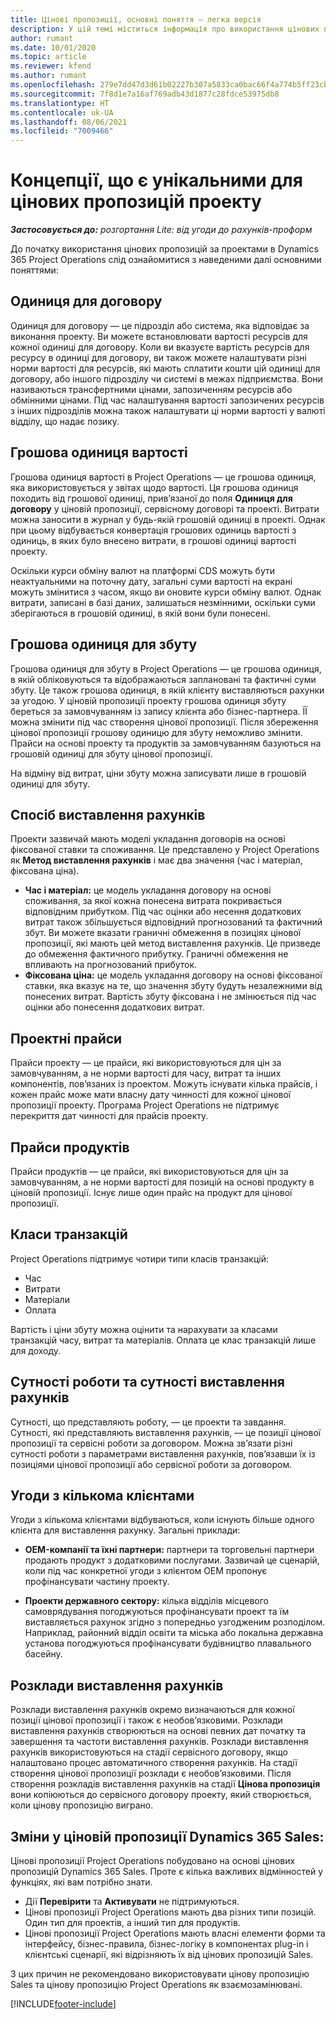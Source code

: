 ```yaml
---
title: Цінові пропозиції, основні поняття — легка версія
description: У цій темі міститься інформація про використання цінових пропозицій проекту в Project Operations.
author: rumant
ms.date: 10/01/2020
ms.topic: article
ms.reviewer: kfend
ms.author: rumant
ms.openlocfilehash: 279e7dd47d3d61b02227b307a5833ca0bac66f4a774b5ff23cb69aac417e2f0e
ms.sourcegitcommit: 7f8d1e7a16af769adb43d1877c28fdce53975db8
ms.translationtype: HT
ms.contentlocale: uk-UA
ms.lasthandoff: 08/06/2021
ms.locfileid: "7009466"
---
```

# <a name="concepts-unique-to-project-quotes"></a>Концепції, що є унікальними для цінових пропозицій проекту

_**Застосовується до:** розгортання Lite: від угоди до рахунків-проформ_


До початку використання цінових пропозицій за проектами в Dynamics 365 Project Operations слід ознайомитися з наведеними далі основними поняттями:

## <a name="contracting-unit"></a>Одиниця для договору

Одиниця для договору — це підрозділ або система, яка відповідає за виконання проекту. Ви можете встановлювати вартості ресурсів для кожної одиниці для договору. Коли ви вказуєте вартість ресурсів для ресурсу в одиниці для договору, ви також можете налаштувати різні норми вартості для ресурсів, які мають сплатити кошти цій одиниці для договору, або іншого підрозділу чи системі в межах підприємства. Вони називаються трансфертними цінами, запозиченням ресурсів або обмінними цінами. Під час налаштування вартості запозичених ресурсів з інших підрозділів можна також налаштувати ці норми вартості у валюті відділу, що надає позику.

## <a name="cost-currency"></a>Грошова одиниця вартості

Грошова одиниця вартості в Project Operations — це грошова одиниця, яка використовується у звітах щодо вартості. Ця грошова одиниця походить від грошової одиниці, прив’язаної до поля **Одиниця для договору** у ціновій пропозиції, сервісному договорі та проекті. Витрати можна заносити в журнал у будь-якій грошовій одиниці в проекті. Однак при цьому відбувається конвертація грошових одиниць вартості з одиниць, в яких було внесено витрати, в грошові одиниці вартості проекту.

Оскільки курси обміну валют на платформі CDS можуть бути неактуальними на поточну дату, загальні суми вартості на екрані можуть змінитися з часом, якщо ви оновите курси обміну валют. Однак витрати, записані в базі даних, залишаться незмінними, оскільки суми зберігаються в грошовій одиниці, в якій вони були понесені.

## <a name="sales-currency"></a>Грошова одиниця для збуту

Грошова одиниця для збуту в Project Operations — це грошова одиниця, в якій обліковуються та відображаються заплановані та фактичні суми збуту. Це також грошова одиниця, в якій клієнту виставляються рахунки за угодою. У ціновій пропозиції проекту грошова одиниця збуту береться за замовчуванням із запису клієнта або бізнес-партнера. ЇЇ можна змінити під час створення цінової пропозиції. Після збереження цінової пропозиції грошову одиницю для збуту неможливо змінити. Прайси на основі проекту та продуктів за замовчуванням базуються на грошовій одиниці для збуту цінової пропозиції.

На відміну від витрат, ціни збуту можна записувати лише в грошовій одиниці для збуту.

## <a name="billing-method"></a>Спосіб виставлення рахунків

Проекти зазвичай мають моделі укладання договорів на основі фіксованої ставки та споживання. Це представлено у Project Operations як **Метод виставлення рахунків** і має два значення (час і матеріал, фіксована ціна).

- **Час і матеріал:** це модель укладання договору на основі споживання, за якої кожна понесена витрата покривається відповідним прибутком. Під час оцінки або несення додаткових витрат також збільшується відповідний прогнозований та фактичний збут. Ви можете вказати граничні обмеження в позиціях цінової пропозиції, які мають цей метод виставлення рахунків. Це призведе до обмеження фактичного прибутку. Граничні обмеження не впливають на прогнозований прибуток.
- **Фіксована ціна:** це модель укладання договору на основі фіксованої ставки, яка вказує на те, що значення збуту будуть незалежними від понесених витрат. Вартість збуту фіксована і не змінюється під час оцінки або понесення додаткових витрат.

## <a name="project-price-lists"></a>Проектні прайси

Прайси проекту — це прайси, які використовуються для цін за замовчуванням, а не норми вартості для часу, витрат та інших компонентів, пов’язаних із проектом. Можуть існувати кілька прайсів, і кожен прайс може мати власну дату чинності для кожної цінової пропозиції проекту. Програма Project Operations не підтримує перекриття дат чинності для прайсів проекту.

## <a name="product-price-lists"></a>Прайси продуктів

Прайси продуктів — це прайси, які використовуються для цін за замовчуванням, а не норми вартості для позицій на основі продукту в ціновій пропозиції. Існує лише один прайс на продукт для цінової пропозиції.

## <a name="transaction-classes"></a>Класи транзакцій

Project Operations підтримує чотири типи класів транзакцій:

- Час
- Витрати
- Матеріали
- Оплата

Вартість і ціни збуту можна оцінити та нарахувати за класами транзакцій часу, витрат та матеріалів. Оплата це клас транзакцій лише для доходу.

## <a name="work-entities-and-billing-entities"></a>Сутності роботи та сутності виставлення рахунків

Сутності, що представляють роботу, — це проекти та завдання. Сутності, які представляють виставлення рахунків, — це позиції цінової пропозиції та сервісні роботи за договором. Можна зв’язати різні сутності роботи з параметрами виставлення рахунків, пов’язавши їх із позиціями цінової пропозиції або сервісної роботи за договором.

## <a name="multi-customer-deals"></a>Угоди з кількома клієнтами

Угоди з кількома клієнтами відбуваються, коли існують більше одного клієнта для виставлення рахунку. Загальні приклади:

- **OEM-компанії та їхні партнери:** партнери та торговельні партнери продають продукт з додатковими послугами. Зазвичай це сценарій, коли під час конкретної угоди з клієнтом OEM пропонує профінансувати частину проекту. 

- **Проекти державного сектору:** кілька відділів місцевого самоврядування погоджуються профінансувати проект та їм виставляється рахунок згідно з попередньо узгодженим розподілом. Наприклад, районний відділ освіти та міська або локальна державна установа погоджуються профінансувати будівництво плавального басейну.

## <a name="invoice-schedules"></a>Розклади виставлення рахунків

Розклади виставлення рахунків окремо визначаються для кожної позиції цінової пропозиції і також є необов’язковими. Розклади виставлення рахунків створюються на основі певних дат початку та завершення та частоти виставлення рахунків. Розклади виставлення рахунків використовуються на стадії сервісного договору, якщо налаштовано процес автоматичного створення рахунків. На стадії створення цінової пропозиції розклади є необов’язковими. Після створення розкладів виставлення рахунків на стадії **Цінова пропозиція** вони копіюються до сервісного договору проекту, який створюється, коли цінову пропозицію виграно.

## <a name="changes-from-dynamics-365-sales-quote"></a>Зміни у ціновій пропозиції Dynamics 365 Sales:

Цінові пропозиції Project Operations побудовано на основі цінових пропозицій Dynamics 365 Sales. Проте є кілька важливих відмінностей у функціях, які вам потрібно знати.

- Дії **Перевірити** та **Активувати** не підтримуються.
- Цінові пропозиції Project Operations мають два різних типи позицій. Один тип для проектів, а інший тип для продуктів.
- Цінові пропозиції Project Operations мають власні елементи форми та інтерфейсу, бізнес-правила, бізнес-логіку в компонентах plug-in і клієнтські сценарії, які відрізняють їх від цінових пропозицій Sales.

З цих причин не рекомендовано використовувати цінову пропозицію Sales та цінову пропозицію Project Operations як взаємозамінювані.


[!INCLUDE[footer-include](../../includes/footer-banner.md)]
